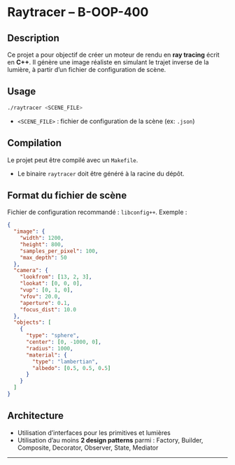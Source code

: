 
# Raytracer – B-OOP-400

## Description

Ce projet a pour objectif de créer un moteur de rendu en **ray tracing** écrit en **C++**. Il génère une image réaliste en simulant le trajet inverse de la lumière, à partir d’un fichier de configuration de scène.

## Usage

```bash
./raytracer <SCENE_FILE>
```

- `<SCENE_FILE>` : fichier de configuration de la scène (ex: `.json`)

## Compilation

Le projet peut être compilé avec un `Makefile`.
- Le binaire `raytracer` doit être généré à la racine du dépôt.

## Format du fichier de scène

Fichier de configuration recommandé : `libconfig++`. Exemple :
```json
{
  "image": {
    "width": 1200,
    "height": 800,
    "samples_per_pixel": 100,
    "max_depth": 50
  },
  "camera": {
    "lookfrom": [13, 2, 3],
    "lookat": [0, 0, 0],
    "vup": [0, 1, 0],
    "vfov": 20.0,
    "aperture": 0.1,
    "focus_dist": 10.0
  },
  "objects": [
    {
      "type": "sphere",
      "center": [0, -1000, 0],
      "radius": 1000,
      "material": {
        "type": "lambertian",
        "albedo": [0.5, 0.5, 0.5]
      }
    }
  ]
}
```

## Architecture

- Utilisation d’interfaces pour les primitives et lumières
- Utilisation d’au moins **2 design patterns** parmi : Factory, Builder, Composite, Decorator, Observer, State, Mediator

---
